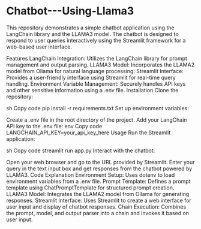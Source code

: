 # Chatbot---Using-Llama3
This repository demonstrates a simple chatbot application using the LangChain library and the LLAMA3 model. The chatbot is designed to respond to user queries interactively using the Streamlit framework for a web-based user interface.

Features
LangChain Integration: Utilizes the LangChain library for prompt management and output parsing.
LLAMA3 Model: Incorporates the LLAMA2 model from Ollama for natural language processing.
Streamlit Interface: Provides a user-friendly interface using Streamlit for real-time query handling.
Environment Variable Management: Securely handles API keys and other sensitive information using a .env file.
Installation
Clone the repository:

sh
Copy code
pip install -r requirements.txt
Set up environment variables:

Create a .env file in the root directory of the project.
Add your LangChain API key to the .env file:
env
Copy code
LANGCHAIN_API_KEY=your_api_key_here
Usage
Run the Streamlit application:

sh
Copy code
streamlit run app.py
Interact with the chatbot:

Open your web browser and go to the URL provided by Streamlit.
Enter your query in the text input box and get responses from the chatbot powered by LLAMA3.
Code Explanation
Environment Setup: Uses dotenv to load environment variables from a .env file.
Prompt Template: Defines a prompt template using ChatPromptTemplate for structured prompt creation.
LLAMA3 Model: Integrates the LLAMA2 model from Ollama for generating responses.
Streamlit Interface: Uses Streamlit to create a web interface for user input and display of chatbot responses.
Chain Execution: Combines the prompt, model, and output parser into a chain and invokes it based on user input.
